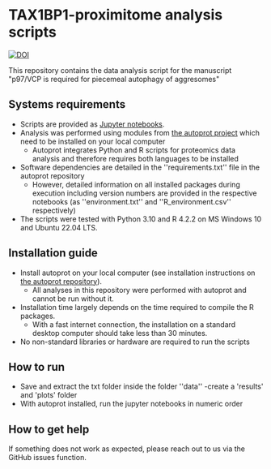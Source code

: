 # TAX1BP1-proximitome analysis scripts

[![DOI](https://zenodo.org/badge/820577875.svg)](https://zenodo.org/doi/10.5281/zenodo.12552576)

This repository contains the data analysis script for the manuscript "p97/VCP is required for piecemeal autophagy of aggresomes"

## Systems requirements
- Scripts are provided as [Jupyter notebooks](https://jupyter.org/).
- Analysis was performed using modules from [the autoprot project](https://github.com/ag-warscheid/autoprot) which need to be installed on your local computer
  - Autoprot integrates Python and R scripts for proteomics data analysis and therefore requires both languages to be installed
- Software dependencies are detailed in the ''requirements.txt'' file in the autoprot repository
  - However, detailed information on all installed packages during execution including version numbers are provided in the respective notebooks (as ''environment.txt'' and ''R_environment.csv'' respectively)
- The scripts were tested with Python 3.10 and R 4.2.2 on MS Windows 10 and Ubuntu 22.04 LTS.

## Installation guide
- Install autoprot on your local computer (see installation instructions on [the autoprot repository](https://github.com/ag-warscheid/autoprot)).
  - All analyses in this repository were performed with autoprot and cannot be run without it.
- Installation time largely depends on the time required to compile the R packages.
  - With a fast internet connection, the installation on a standard desktop computer should take less than 30 minutes.
- No non-standard libraries or hardware are required to run the scripts

## How to run

- Save and extract the txt folder inside the folder ''data''
-create a 'results' and 'plots' folder
- With autoprot installed, run the jupyter notebooks in numeric order


## How to get help
If something does not work as expected, please reach out to us via the GitHub issues function.
